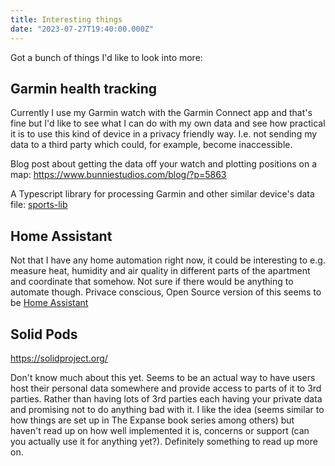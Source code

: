 ```yaml
---
title: Interesting things
date: "2023-07-27T19:40:00.000Z"
---
```


Got a bunch of things I'd like to look into more:

## Garmin health tracking

Currently I use my Garmin watch with the Garmin Connect app and that's fine but I'd like to see what I can do with my own data and see how practical it is to use this kind of device in a privacy friendly way. I.e. not sending my data to a third party which could, for example, become inaccessible.

Blog post about getting the data off your watch and plotting positions on a map: https://www.bunniestudios.com/blog/?p=5863

A Typescript library for processing Garmin and other similar device's data file: [sports-lib](https://github.com/sports-alliance/sports-lib)

## Home Assistant

Not that I have any home automation right now, it could be interesting to e.g. measure heat, humidity and air quality in different parts of the apartment and coordinate that somehow. Not sure if there would be anything to automate though. Privace conscious, Open Source version of this seems to be [Home Assistant](https://www.home-assistant.io/)

## Solid Pods

https://solidproject.org/

Don't know much about this yet. Seems to be an actual way to have users host their personal data somewhere and provide access to parts of it to 3rd parties. Rather than having lots of 3rd parties each having your private data and promising not to do anything bad with it. I like the idea (seems similar to how things are set up in The Expanse book series among others) but haven't read up on how well implemented it is, concerns or support (can you actually use it for anything yet?). Definitely something to read up more on.
